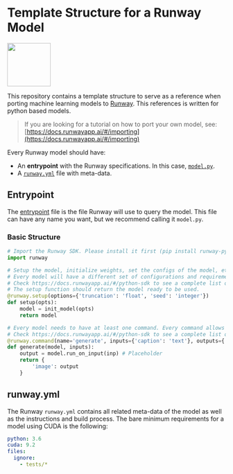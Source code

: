 # Template Structure for a Runway Model

<a href="http://sdk.runwayml.com" target="_blank"><img src="https://runway.nyc3.cdn.digitaloceanspaces.com/assets/github/runway-badge.png" width=100/></a>

This repository contains a template structure to serve as a reference when porting machine learning models to [Runway](https://runwayapp.ai/). This references is written for python based models.

> If you are looking for a tutorial on how to port your own model, see: [https://docs.runwayapp.ai/#/importing](https://docs.runwayapp.ai/#/importing)

Every Runway model should have:
- An **entrypoint** with the Runway specifications. In this case, [`model.py`](model.py).
- A [`runway.yml`](runway.yml) file with meta-data.

## Entrypoint

The [entrypoint](model.py) file is the file Runway will use to query the model. This file can have any name you want, but we recommend calling it `model.py`.

### Basic Structure

```python
# Import the Runway SDK. Please install it first (pip install runway-python).
import runway

# Setup the model, initialize weights, set the configs of the model, etc.
# Every model will have a different set of configurations and requirements.
# Check https://docs.runwayapp.ai/#/python-sdk to see a complete list of supported configs.
# The setup function should return the model ready to be used.
@runway.setup(options={'truncation': 'float', 'seed': 'integer'})
def setup(opts):
    model = init_model(opts)
    return model

# Every model needs to have at least one command. Every command allows to send inputs and process outputs. 
# Check https://docs.runwayapp.ai/#/python-sdk to see a complete list of supported inputs and outputs.
@runway.command(name='generate', inputs={'caption': 'text'}, outputs={'result': 'image'})
def generate(model, inputs):
    output = model.run_on_input(inp) # Placeholder
    return {
        'image': output
    }
```

## runway.yml

The Runway `runway.yml` contains all related meta-data of the model as well as the instructions and build process. The bare minimum requirements for a model using CUDA is the following:

```yaml
python: 3.6
cuda: 9.2
files:
  ignore:
    - tests/*
```
